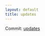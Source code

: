 ```yaml
---
layout: default
title: updates
---
```


Commit: [updates](https://github.com/DanGahanCGI/DanGahanCGI.github.io/commit/58a4f1c8d6c28711c36ada201e8a406a92e98502)

